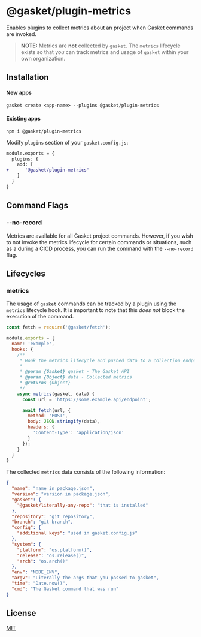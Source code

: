 # @gasket/plugin-metrics

Enables plugins to collect metrics about an project when Gasket commands are
invoked.

> **NOTE:** Metrics are **not** collected by `gasket`. The `metrics` lifecycle
> exists so that _you_ can track metrics and usage of `gasket` within your own
> organization.

## Installation

#### New apps

```
gasket create <app-name> --plugins @gasket/plugin-metrics
```

#### Existing apps

```
npm i @gasket/plugin-metrics
```

Modify `plugins` section of your `gasket.config.js`:

```diff
module.exports = {
  plugins: {
    add: [
+      '@gasket/plugin-metrics'
    ]
  }
}
```

## Command Flags

### --no-record

Metrics are available for all Gasket project commands. However, if you wish to
not invoke the metrics lifecycle for certain commands or situations, such as a
during a CICD process, you can run the command with the `--no-record` flag.

## Lifecycles

### metrics

The usage of `gasket` commands can be tracked by a plugin using the `metrics`
lifecycle hook. It is important to note that this _does not_ block the execution
of the command.

```js
const fetch = require('@gasket/fetch');

module.exports = {
  name: 'example',
  hooks: {
    /**
     * Hook the metrics lifecycle and pushed data to a collection endpoint
     *
     * @param {Gasket} gasket - The Gasket API
     * @param {Object} data - Collected metrics
     * @returns {Object}
     */
    async metrics(gasket, data) {
      const url = 'https://some.example.api/endpoint';

      await fetch(url, {
        method: 'POST',
        body: JSON.stringify(data),
        headers: {
          'Content-Type': 'application/json'
        }
      });
    }
  }
}
```

The collected `metrics` data consists of the following information:

```json
{
  "name": "name in package.json",
  "version": "version in package.json",
  "gasket": {
    "@gasket/literally-any-repo": "that is installed"
  },
  "repository": "git repository",
  "branch": "git branch",
  "config": {
    "additional keys": "used in gasket.config.js"
  },
  "system": {
    "platform": "os.platform()",
    "release": "os.release()",
    "arch": "os.arch()"
  },
  "env": "NODE_ENV",
  "argv": "Literally the args that you passed to gasket",
  "time": "Date.now()",
  "cmd": "The Gasket command that was run"
}
```

## License

[MIT](./LICENSE.md)

